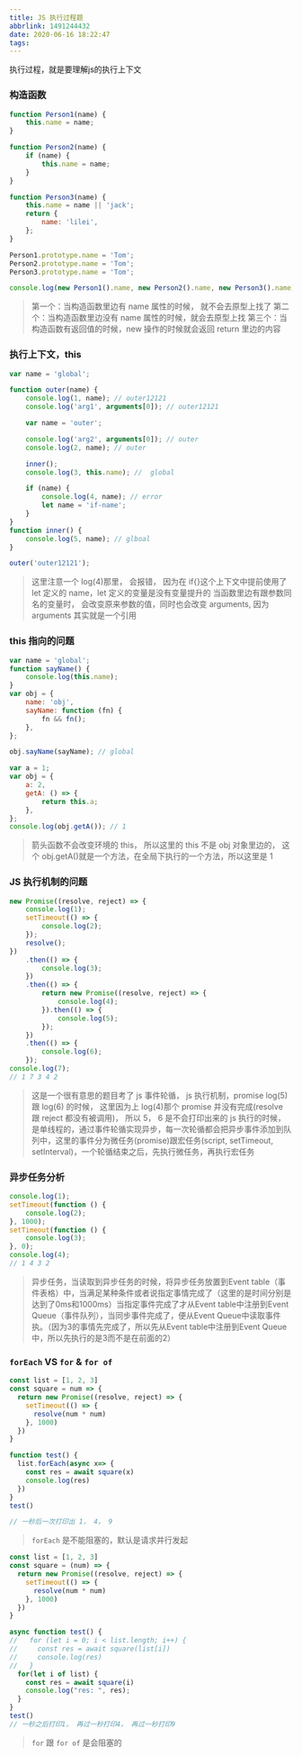 ```yaml
---
title: JS 执行过程题
abbrlink: 1491244432
date: 2020-06-16 18:22:47
tags:
---
```


执行过程，就是要理解js的执行上下文

<!-- more -->

### 构造函数

```js
function Person1(name) {
    this.name = name;
}

function Person2(name) {
    if (name) {
        this.name = name;
    }
}

function Person3(name) {
    this.name = name || 'jack';
    return {
        name: 'lilei',
    };
}

Person1.prototype.name = 'Tom';
Person2.prototype.name = 'Tom';
Person3.prototype.name = 'Tom';

console.log(new Person1().name, new Person2().name, new Person3().name);
```

> 第一个：当构造函数里边有 name 属性的时候， 就不会去原型上找了
> 第二个：当构造函数里边没有 name 属性的时候，就会去原型上找
> 第三个：当构造函数有返回值的时候，new 操作的时候就会返回 return 里边的内容

### 执行上下文，this

```js
var name = 'global';

function outer(name) {
    console.log(1, name); // outer12121
    console.log('arg1', arguments[0]); // outer12121

    var name = 'outer';

    console.log('arg2', arguments[0]); // outer
    console.log(2, name); // outer

    inner();
    console.log(3, this.name); //  global

    if (name) {
        console.log(4, name); // error
        let name = 'if-name';
    }
}
function inner() {
    console.log(5, name); // glboal
}

outer('outer12121');
```

> 这里注意一个 log(4)那里， 会报错， 因为在 if{}这个上下文中提前使用了 let 定义的 name，let 定义的变量是没有变量提升的
> 当函数里边有跟参数同名的变量时， 会改变原来参数的值，同时也会改变 arguments, 因为 arguments 其实就是一个引用

### this 指向的问题

```js
var name = 'global';
function sayName() {
    console.log(this.name);
}
var obj = {
    name: 'obj',
    sayName: function (fn) {
        fn && fn();
    },
};

obj.sayName(sayName); // global
```

```js
var a = 1;
var obj = {
    a: 2,
    getA: () => {
        return this.a;
    },
};
console.log(obj.getA()); // 1
```

> 箭头函数不会改变环境的 this， 所以这里的 this 不是 obj 对象里边的， 这个 obj.getA()就是一个方法，在全局下执行的一个方法，所以这里是 1

### JS 执行机制的问题

```js
new Promise((resolve, reject) => {
    console.log(1);
    setTimeout(() => {
        console.log(2);
    });
    resolve();
})
    .then(() => {
        console.log(3);
    })
    .then(() => {
        return new Promise((resolve, reject) => {
            console.log(4);
        }).then(() => {
            console.log(5);
        });
    })
    .then(() => {
        console.log(6);
    });
console.log(7);
// 1 7 3 4 2
```

> 这是一个很有意思的题目考了 js 事件轮循， js 执行机制，promise
> log(5) 跟 log(6) 的时候， 这里因为上 log(4)那个 promise 并没有完成(resolve 跟 reject 都没有被调用)， 所以 5， 6 是不会打印出来的
> js 执行的时候，是单线程的，通过事件轮循实现异步，每一次轮循都会把异步事件添加到队列中，这里的事件分为微任务(promise)跟宏任务(script, setTimeout, setInterval)，一个轮循结束之后，先执行微任务，再执行宏任务

### 异步任务分析

```js
console.log(1);
setTimeout(function () {
    console.log(2);
}, 1000);
setTimeout(function () {
    console.log(3);
}, 0);
console.log(4);
// 1 4 3 2
```
> 异步任务，当读取到异步任务的时候，将异步任务放置到Event table（事件表格）中，当满足某种条件或者说指定事情完成了（这里的是时间分别是达到了0ms和1000ms）当指定事件完成了才从Event table中注册到Event Queue（事件队列），当同步事件完成了，便从Event Queue中读取事件执。（因为3的事情先完成了，所以先从Event table中注册到Event Queue中，所以先执行的是3而不是在前面的2）

### `forEach` VS `for` & `for of`

```js
const list = [1, 2, 3]
const square = num => {
  return new Promise((resolve, reject) => {
    setTimeout(() => {
      resolve(num * num)
    }, 1000)
  })
}

function test() {
  list.forEach(async x=> {
    const res = await square(x)
    console.log(res)
  })
}
test()

// 一秒后一次打印出 1， 4， 9
```
> `forEach` 是不能阻塞的，默认是请求并行发起

```js
const list = [1, 2, 3]
const square = (num) => {
  return new Promise((resolve, reject) => {
    setTimeout(() => {
      resolve(num * num)
    }, 1000)
  })
}

async function test() {
//   for (let i = 0; i < list.length; i++) {
//     const res = await square(list[i])
//     console.log(res)
//   }
  for(let i of list) {
    const res = await square(i)
    console.log("res: ", res);
  }
}
test()
// 一秒之后打印1， 再过一秒打印4， 再过一秒打印9
```
> `for` 跟 `for of` 是会阻塞的